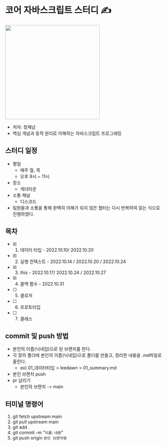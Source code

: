 # 코어 자바스크립트 스터디 ✍️

<img src="http://image.yes24.com/goods/78586788/XL" width=300 />

- 저자: 정재남
- 핵심 개념과 동작 원리로 이해하는 자바스크립트 프로그래밍

## 스터디 일정

- 평일
  - 매주 월, 목
  - 오후 9시 ~ 11시
- 장소
  - 게더타운
- 소통 채널
  - 디스코드
- 팀원들과 소통을 통해 완벽히 이해가 되지 않은 챕터는 다시 반복하여 읽는 식으로 진행하였다.

## 목차

- [x] 1. 데이터 타입 - 2022.10.10/ 2022.10.20
- [x] 2. 실행 컨텍스트 - 2022.10.14 / 2022.10.20 / 2022.10.24
- [x] 3. this - 2022.10.17/ 2022.10.24 / 2022.10.27
- [x] 4. 콜백 함수 - 2022.10.31
- [ ] 5. 클로저
- [ ] 6. 프로토타입
- [ ] 7. 클래스

## commit 및 push 방법

- 본인의 이름(닉네임)으로 된 브랜치를 판다.
- 각 장의 폴더에 본인의 이름(닉네임)으로 폴더를 만들고, 정리한 내용을 .md파일로 올린다.
  - ex) 01\_데이터타입 > leedawn > 01_summary.md
- 본인 브랜치 push
- pr 날리기
  - 본인의 브랜치 -> main

## 터미널 명령어

1. git fetch upstream main
2. git pull upstream main
3. git add .
4. git commit -m "`이름`: `내용`"
5. git push origin `본인 브랜치명`
